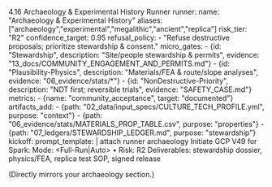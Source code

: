 4.16 Archaeology & Experimental History Runner
runner:
  name: "Archaeology & Experimental History"
  aliases: ["archaeology","experimental","megalithic","ancient","replica"]
  risk_tier: "R2"
  confidence_target: 0.95
  refusal_policy:
    - "Refuse destructive proposals; prioritize stewardship & consent."
  micro_gates:
    - {id: "Stewardship", description: "Site/people stewardship & permits", evidence: "13_docs/COMMUNITY_ENGAGEMENT_AND_PERMITS.md"}
    - {id: "Plausibility-Physics", description: "Materials/FEA & route/slope analyses", evidence: "06_evidence/stats/*"}
    - {id: "NonDestructive-Priority", description: "NDT first; reversible trials", evidence: "SAFETY_CASE.md"}
  metrics:
    - {name: "community_acceptance", target: "documented"}
  artifacts_add:
    - {path: "02_data/input_specs/CULTURE_TECH_PROFILE.yml", purpose: "context"}
    - {path: "06_evidence/stats/MATERIALS_PROP_TABLE.csv", purpose: "properties"}
    - {path: "07_ledgers/STEWARDSHIP_LEDGER.md", purpose: "stewardship"}
  kickoff:
    prompt_template: |
      attach runner archaeology
      Initiate GCP V49 for Spark: <ancient-tech reconstruction>
      Mode: <Full-Run|Auto> • Risk: R2
      Deliverables: stewardship dossier, physics/FEA, replica test SOP, signed release

(Directly mirrors your archaeology section.)
